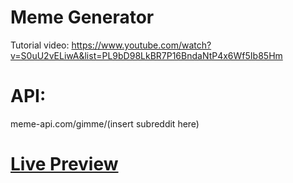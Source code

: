 # Meme Generator
Tutorial video:
https://www.youtube.com/watch?v=S0uU2vELiwA&list=PL9bD98LkBR7P16BndaNtP4x6Wf5Ib85Hm

# API:
meme-api.com/gimme/(insert subreddit here)

# [Live Preview](https://hiratsuna.github.io/Doge-Meme-Generator/)
